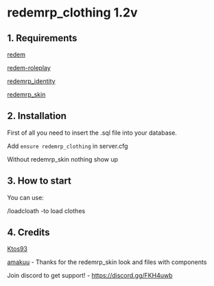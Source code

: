 # redemrp_clothing 1.2v

## 1. Requirements

[redem](https://github.com/kanersps/redem)

[redem-roleplay](https://github.com/RedEM-RP/redem_roleplay/)

[redemrp_identity](https://github.com/RedEM-RP/redemrp_identity/)

[redemrp_skin](https://github.com/RedEM-RP/redemrp_skin/)

## 2. Installation
First of all you need to insert the .sql file into your database.

Add ```ensure redemrp_clothing``` in server.cfg

Without redemrp_skin nothing show up

## 3. How to start
You can use:

/loadcloath -to load clothes

## 4. Credits
[Ktos93](http://github.com/Ktos93)

[amakuu](http://github.com/amakuu) - Thanks for the redemrp_skin look and files with components

Join discord to get support! - https://discord.gg/FKH4uwb
